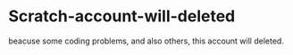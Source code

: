 # Scratch-account-will-deleted
beacuse some coding problems, and also others, this account will deleted.
